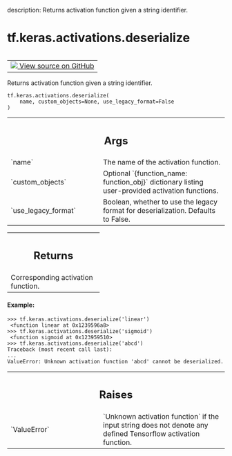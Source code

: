 description: Returns activation function given a string identifier.

<div itemscope itemtype="http://developers.google.com/ReferenceObject">
<meta itemprop="name" content="tf.keras.activations.deserialize" />
<meta itemprop="path" content="Stable" />
</div>

# tf.keras.activations.deserialize

<!-- Insert buttons and diff -->

<table class="tfo-notebook-buttons tfo-api nocontent" align="left">
<td>
  <a target="_blank" href="https://github.com/keras-team/keras/tree/v2.15.0/keras/activations.py#L589-L650">
    <img src="https://www.tensorflow.org/images/GitHub-Mark-32px.png" />
    View source on GitHub
  </a>
</td>
</table>



Returns activation function given a string identifier.


<pre class="devsite-click-to-copy prettyprint lang-py tfo-signature-link">
<code>tf.keras.activations.deserialize(
    name, custom_objects=None, use_legacy_format=False
)
</code></pre>



<!-- Placeholder for "Used in" -->


<!-- Tabular view -->
 <table class="responsive fixed orange">
<colgroup><col width="214px"><col></colgroup>
<tr><th colspan="2"><h2 class="add-link">Args</h2></th></tr>

<tr>
<td>
`name`<a id="name"></a>
</td>
<td>
The name of the activation function.
</td>
</tr><tr>
<td>
`custom_objects`<a id="custom_objects"></a>
</td>
<td>
Optional `{function_name: function_obj}`
dictionary listing user-provided activation functions.
</td>
</tr><tr>
<td>
`use_legacy_format`<a id="use_legacy_format"></a>
</td>
<td>
Boolean, whether to use the legacy format for
deserialization. Defaults to False.
</td>
</tr>
</table>



<!-- Tabular view -->
 <table class="responsive fixed orange">
<colgroup><col width="214px"><col></colgroup>
<tr><th colspan="2"><h2 class="add-link">Returns</h2></th></tr>
<tr class="alt">
<td colspan="2">
Corresponding activation function.
</td>
</tr>

</table>



#### Example:



```
>>> tf.keras.activations.deserialize('linear')
 <function linear at 0x1239596a8>
>>> tf.keras.activations.deserialize('sigmoid')
 <function sigmoid at 0x123959510>
>>> tf.keras.activations.deserialize('abcd')
Traceback (most recent call last):
...
ValueError: Unknown activation function 'abcd' cannot be deserialized.
```

<!-- Tabular view -->
 <table class="responsive fixed orange">
<colgroup><col width="214px"><col></colgroup>
<tr><th colspan="2"><h2 class="add-link">Raises</h2></th></tr>

<tr>
<td>
`ValueError`<a id="ValueError"></a>
</td>
<td>
`Unknown activation function` if the input string does not
denote any defined Tensorflow activation function.
</td>
</tr>
</table>

